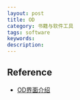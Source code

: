 ```yaml
---
layout: post
title: OD
category: 书籍与软件工具
tags: software
keywords: 
description: 
---
```


#### 
## Reference

* [OD界面介绍](http://www.cnitblog.com/edaiqingwa/archive/2008/01/12/38783.html)
